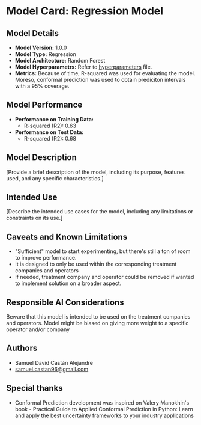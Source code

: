 # Model Card: Regression Model

## Model Details
- **Model Version:** 1.0.0
- **Model Type:** Regression
- **Model Architecture:** Random Forest
- **Model Hyperparametrs:** Refer to [hyperparameters](results/quick_modeling/hyperparameters.json) file.
- **Metrics:** Because of time, R-squared was used for evaluating the model. Moreso, conformal prediction was used to obtain prediciton intervals with a 95% coverage.

## Model Performance

- **Performance on Training Data:**
  - R-squared (R2): 0.63
- **Performance on Test Data:**
  - R-squared (R2): 0.68

## Model Description
[Provide a brief description of the model, including its purpose, features used, and any specific characteristics.]

## Intended Use
[Describe the intended use cases for the model, including any limitations or constraints on its use.]

## Caveats and Known Limitations
- "Sufficient" model to start experimenting, but there's still a ton of room to improve performance.
- It is designed to only be used within the corresponding treatment companies and operators
- If needed, treatment company and operator could be removed if wanted to implement solution on a broader aspect.

## Responsible AI Considerations
Beware that this model is intended to be used on the treatment companies and operators. Model might be biased on giving more weight to a specific operator and/or company

## Authors
- Samuel David Castán Alejandre
- samuel.castan96@gmail.com

## Special thanks
- Conformal Prediction development was inspired on Valery Manokhin's book - Practical Guide to Applied Conformal Prediction in Python: Learn and apply the best uncertainty frameworks to your industry applications
